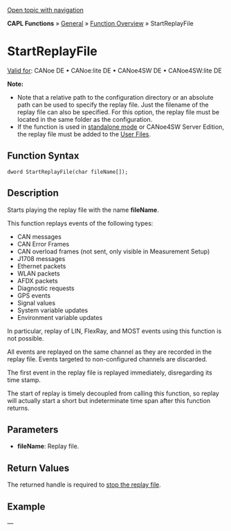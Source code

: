 [Open topic with navigation](../../../../../CANoeDEFamily.htm#Topics/CAPLFunctions/Other/Functions/CAPLfunctionStartReplayFile.md)

**CAPL Functions** » [General](../CAPLGeneralStartPage.md) » [Function Overview](../CAPLfunctionsGeneralOverview.md) » StartReplayFile

# StartReplayFile

[Valid for](../../../Shared/FeatureAvailability.md): CANoe DE • CANoe:lite DE • CANoe4SW DE • CANoe4SW:lite DE

**Note:**

- Note that a relative path to the configuration directory or an absolute path can be used to specify the replay file. Just the filename of the replay file can also be specified. For this option, the replay file must be located in the same folder as the configuration.
- If the function is used in [standalone mode](../../../CANoeCANalyzer/RTSetup/StandaloneMode/StandaloneModeConcept.md) or CANoe4SW Server Edition, the replay file must be added to the [User Files](../../../CANoeCANalyzer/Ribbon/File/Options/Extensions/ExtensionsUserFiles.md).

## Function Syntax

```
dword StartReplayFile(char fileName[]);
```

## Description

Starts playing the replay file with the name **fileName**.

This function replays events of the following types:

- CAN messages
- CAN Error Frames
- CAN overload frames (not sent, only visible in Measurement Setup)
- J1708 messages
- Ethernet packets
- WLAN packets
- AFDX packets
- Diagnostic requests
- GPS events
- Signal values
- System variable updates
- Environment variable updates

In particular, replay of LIN, FlexRay, and MOST events using this function is not possible.

All events are replayed on the same channel as they are recorded in the replay file. Events targeted to non-configured channels are discarded.

The first event in the replay file is replayed immediately, disregarding its time stamp.

The start of replay is timely decoupled from calling this function, so replay will actually start a short but indeterminate time span after this function returns.

## Parameters

- **fileName**: Replay file.

## Return Values

The returned handle is required to [stop the replay file](CAPLfunctionStopReplayFile.md).

## Example

—
